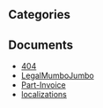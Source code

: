 # 

## Categories


## Documents
- [404](404.md)
- [LegalMumboJumbo](LegalMumboJumbo.md)
- [Part-Invoice](Part-Invoice.md)
- [localizations](localizations.md)